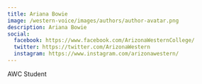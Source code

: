 ```yaml
---
title: Ariana Bowie
image: /western-voice/images/authors/author-avatar.png
description: Ariana Bowie
social:
  facebook: https://www.facebook.com/ArizonaWesternCollege/
  twitter: https://twitter.com/ArizonaWestern
  instagram: https://www.instagram.com/arizonawestern/
---
```


AWC Student